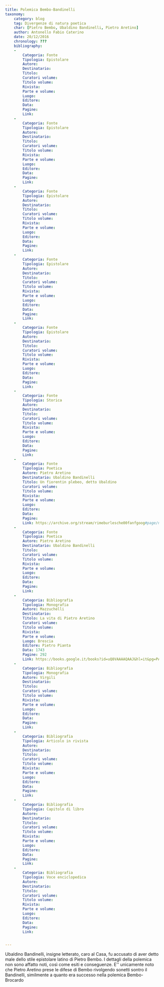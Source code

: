 ```yaml
---
title: Polemica Bembo-Bandinelli
taxonomy:
	category: blog
    tag: Divergenze di natura poetica
    char: [Pietro Bembo, Ubaldino Bandinelli, Pietro Aretino]
    author: Antonello Fabio Caterino
    date: 20/12/2016
    chronology: ???
    bibliography:
	-
	    Categoria: Fonte
	    Tipologia: Epistolare
	    Autore: 
	    Destinatario: 
	    Titolo: 
	    Curatori volume: 
	    Titolo volume: 
	    Rivista: 
	    Parte e volume: 
	    Luogo: 
	    Editore: 
	    Data: 
	    Pagine: 
	    Link: 
	-
	    Categoria: Fonte
	    Tipologia: Epistolare
	    Autore: 
	    Destinatario: 
	    Titolo: 
	    Curatori volume: 
	    Titolo volume: 
	    Rivista: 
	    Parte e volume: 
	    Luogo: 
	    Editore: 
	    Data: 
	    Pagine: 
	    Link: 
	-
	    Categoria: Fonte
	    Tipologia: Epistolare
	    Autore: 
	    Destinatario: 
	    Titolo: 
	    Curatori volume: 
	    Titolo volume: 
	    Rivista: 
	    Parte e volume: 
	    Luogo: 
	    Editore: 
	    Data: 
	    Pagine: 
	    Link: 
	-
	    Categoria: Fonte
	    Tipologia: Epistolare
	    Autore: 
	    Destinatario: 
	    Titolo: 
	    Curatori volume: 
	    Titolo volume: 
	    Rivista: 
	    Parte e volume: 
	    Luogo: 
	    Editore: 
	    Data: 
	    Pagine: 
	    Link: 
	-
	    Categoria: Fonte
	    Tipologia: Epistolare
	    Autore: 
	    Destinatario: 
	    Titolo: 
	    Curatori volume: 
	    Titolo volume: 
	    Rivista: 
	    Parte e volume: 
	    Luogo: 
	    Editore: 
	    Data: 
	    Pagine: 
	    Link: 
	-
	    Categoria: Fonte
	    Tipologia: Storica
	    Autore: 
	    Destinatario: 
	    Titolo: 
	    Curatori volume: 
	    Titolo volume: 
	    Rivista: 
	    Parte e volume: 
	    Luogo: 
	    Editore: 
	    Data: 
	    Pagine: 
	    Link: 
	-
	    Categoria: Fonte
	    Tipologia: Poetica
	    Autore: Pietro Aretino
	    Destinatario: Ubaldino Bandinelli
	    Titolo: Un fiorentin plebeo, detto Ubaldino
	    Curatori volume: 
	    Titolo volume: 
	    Rivista: 
	    Parte e volume: 
	    Luogo: 
	    Editore: 
	    Data: 
	    Pagine: 
	    Link: https://archive.org/stream/rimeburlesche00fanfgoog#page/n335/mode/2up
	-
	    Categoria: Fonte
	    Tipologia: Poetica
	    Autore: Pietro Aretino
	    Destinatario: Ubaldino Bandinelli
	    Titolo: 
	    Curatori volume: 
	    Titolo volume: 
	    Rivista: 
	    Parte e volume: 
	    Luogo: 
	    Editore: 
	    Data: 
	    Pagine: 
	    Link: 
	-
	    Categoria: Bibliografia
	    Tipologia: Monografia
	    Autore: Mazzuchelli
	    Destinatario: 
	    Titolo: La vita di Pietro Aretino
	    Curatori volume: 
	    Titolo volume: 
	    Rivista: 
	    Parte e volume: 
	    Luogo: Brescia
	    Editore: Pietro Pianta
	    Data: 1743
	    Pagine: 292
	    Link: https://books.google.it/books?id=uQ8VAAAAQAAJ&hl=it&pg=PA292#v=onepage&q&f=false
	-
	    Categoria: Bibliografia
	    Tipologia: Monografia
	    Autore: Virgili
	    Destinatario: 
	    Titolo: 
	    Curatori volume: 
	    Titolo volume: 
	    Rivista: 
	    Parte e volume: 
	    Luogo: 
	    Editore: 
	    Data: 
	    Pagine: 
	    Link: 
	-
	    Categoria: Bibliografia
	    Tipologia: Articolo in rivista
	    Autore: 
	    Destinatario: 
	    Titolo: 
	    Curatori volume: 
	    Titolo volume: 
	    Rivista: 
	    Parte e volume: 
	    Luogo: 
	    Editore: 
	    Data: 
	    Pagine: 
	    Link: 
	-
	    Categoria: Bibliografia
	    Tipologia: Capitolo di libro
	    Autore: 
	    Destinatario: 
	    Titolo: 
	    Curatori volume: 
	    Titolo volume: 
	    Rivista: 
	    Parte e volume: 
	    Luogo: 
	    Editore: 
	    Data: 
	    Pagine: 
	    Link: 
	-
	    Categoria: Bibliografia
	    Tipologia: Voce enciclopedica
	    Autore: 
	    Destinatario: 
	    Titolo: 
	    Curatori volume: 
	    Titolo volume: 
	    Rivista: 
	    Parte e volume: 
	    Luogo: 
	    Editore: 
	    Data: 
	    Pagine: 
	    Link: 


---
```


Ubaldino Bandinelli, insigne letterato, caro al Casa, fu accusato di aver detto male dello stile epistolare latino di Pietro Bembo. I dettagli della polemica non sono affatto noti, così come esiti e conseguenze. E'' unicamente noto che Pietro Aretino prese le difese di Bembo rivolgendo sonetti sontro il Bandinelli, similmente a quanto era successo nella polemica Bembo-Brocardo
